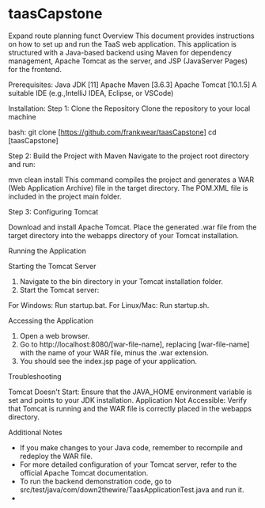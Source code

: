# taasCapstone
Expand route planning funct
Overview
This document provides instructions on how to set up and run the TaaS web application. This application is structured with a Java-based backend using Maven for dependency management, Apache Tomcat as the server, and JSP (JavaServer Pages) for the frontend.

Prerequisites:
Java JDK [11]
Apache Maven [3.6.3]
Apache Tomcat [10.1.5]
A suitable IDE (e.g.,IntelliJ IDEA, Eclipse, or VSCode)

Installation:
Step 1: Clone the Repository
Clone the repository to your local machine

bash:
git clone [https://github.com/frankwear/taasCapstone]
cd [taasCapstone]

Step 2: Build the Project with Maven
Navigate to the project root directory and run:


mvn clean install
This command compiles the project and generates a WAR (Web Application Archive) file in the target directory.
The POM.XML file is included in the project main folder.

Step 3: Configuring Tomcat

Download and install Apache Tomcat.
Place the generated .war file from the target directory into the webapps directory of your Tomcat installation.

Running the Application

Starting the Tomcat Server

1) Navigate to the bin directory in your Tomcat installation folder.
2) Start the Tomcat server:

For Windows: Run startup.bat.
For Linux/Mac: Run startup.sh.

Accessing the Application

1) Open a web browser.
2) Go to http://localhost:8080/[war-file-name], replacing [war-file-name] with the name of your WAR file, minus the .war extension.
3) You should see the index.jsp page of your application.

Troubleshooting

Tomcat Doesn't Start: Ensure that the JAVA_HOME environment variable is set and points to your JDK installation.
Application Not Accessible: Verify that Tomcat is running and the WAR file is correctly placed in the webapps directory.

Additional Notes
- If you make changes to your Java code, remember to recompile and redeploy the WAR file.
- For more detailed configuration of your Tomcat server, refer to the official Apache Tomcat documentation.
- To run the backend demonstration code, go to src/test/java/com/down2thewire/TaasApplicationTest.java and run it.
- 